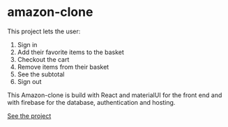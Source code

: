 # amazon-clone

This project lets the user: <br>
1. Sign in
2. Add their favorite items to the basket
3. Checkout the cart 
4. Remove items from their basket 
5. See the subtotal
6. Sign out 

This Amazon-clone is build with React and materialUI for the front end and with firebase for the database, authentication and hosting.

[See the project](https://app-clone-3ee25.web.app)

